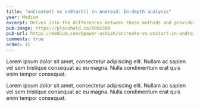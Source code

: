 ```yaml
---
title: "onCreate() vs onStart() in Android: In-depth analysis"
year: Medium
excerpt: Delves into the differences between these methods and provides a concise answer to the question at hand with a comprehensive analysis.
pub-image: https://placehold.co/600x300
pub-url: https://medium.com/@pawar-ashish/oncreate-vs-onstart-in-android-in-depth-analysis-6b27661958d0
comments: true
order: 11
---
```


Lorem ipsum dolor sit amet, consectetur adipiscing elit. Nullam ac sapien vel sem tristique consequat ac eu magna. Nulla condimentum erat quis enim tempor consequat.

Lorem ipsum dolor sit amet, consectetur adipiscing elit. Nullam ac sapien vel sem tristique consequat ac eu magna. Nulla condimentum erat quis enim tempor consequat.
